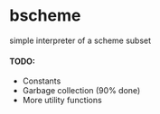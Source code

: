 # bscheme
simple interpreter of a scheme subset
#### TODO:
 - Constants
 - Garbage collection (90% done)
 - More utility functions
